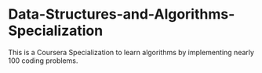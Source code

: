# Data-Structures-and-Algorithms-Specialization
This is a Coursera Specialization to learn algorithms by implementing nearly 100 coding problems.
